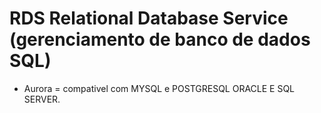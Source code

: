 # RDS Relational Database Service (gerenciamento de banco de dados SQL)

- Aurora = compativel com MYSQL e POSTGRESQL ORACLE E SQL SERVER.
